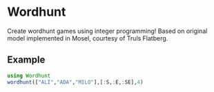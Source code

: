 # Wordhunt

Create wordhunt games using integer programming! Based on original model implemented in Mosel, courtesy of Truls Flatberg.

## Example

```julia
using Wordhunt
wordhunt(["ALI","ADA","MILO"],[:S,:E,:SE],4)
```
